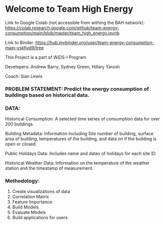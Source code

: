 # Welcome to Team High Energy

Link to Google Colab (not accessible from withing the BAH network):
https://colab.research.google.com/github/team-energy-consumption/main/blob/master/team_high_energy.ipynb

Link to Binder:
https://hub.mybinder.org/user/team-energy-consumption-main-vskfivd9/tree


This Project is a part of WiDS-I Program

Developers: Andrew Barry, Sydney Green, Hillary Yarosh

Coach: Sian Lewis

### PROBLEM STATEMENT: Predict the energy consumption of buildings based on historical data. 

### DATA: 

Historical Consumption: A selected time series of consumption data for over 200 buildings

Building Metadata: Information Including Site number of building, surface area of building, temperatures of the building, and data on if the building is open or closed.

Public Holidays Data: Includes name and dates of holidays for each site ID.

Historical Weather Data: Information on the temperature of the weather station and the timestamp of measurement. 


### Methodology:

1. Create visualizations of data
2. Correlation Matrix
3. Feature Importance
4. Build Models
5. Evaluate Models
6. Build applications for users

